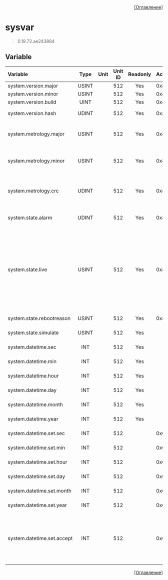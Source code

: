 <p align='right'><a href='index.html'>[Оглавление]</a></p>

# sysvar
> 0.19.72.ae243884

## Variable
Variable | Type | Unit | Unit ID | Readonly | Access | Comment
:-- |:--:|:--:|:--:|:--:|:-- |:--
system.version.major | USINT |  | 512 | Yes | 0x80000000 | Версия ПО
system.version.minor | USINT |  | 512 | Yes | 0x80000000 | Подверсия ПО
system.version.build | UINT |  | 512 | Yes | 0x80000000 | Номер сборки
system.version.hash | UDINT |  | 512 | Yes | 0x80000000 | Контрольная сумма сборки
system.metrology.major | USINT |  | 512 | Yes | 0x80000000 | Версия метрологически значимой части ПО
system.metrology.minor | USINT |  | 512 | Yes | 0x80000000 | Подверсия метрологически значимой части ПО
system.metrology.crc | UDINT |  | 512 | Yes | 0x80000000 | Контрольная сумма метрологически значимой части ПО
system.state.alarm | UDINT |  | 512 | Yes | 0x80000000 | Количество не квитированных аварий
system.state.live | USINT |  | 512 | Yes | 0x80000000 | Статус:<br/>0: Не определенный статус<br/>1: Система загружается<br/>3: Система в режиме COLD-START<br/>4: Система работает<br/>255: Система в режиме HALT<br/>
system.state.rebootreason | USINT |  | 512 | Yes | 0x80000000 | Причина перезагрузки
system.state.simulate | USINT |  | 512 | Yes |   | Флаг симуляции системы
system.datetime.sec | INT |  | 512 | Yes |   | Текущее время. Секунды
system.datetime.min | INT |  | 512 | Yes |   | Текущее время. Минуты
system.datetime.hour | INT |  | 512 | Yes |   | Текущее время. Часы
system.datetime.day | INT |  | 512 | Yes |   | Текущее время. День
system.datetime.month | INT |  | 512 | Yes |   | Текущее время. Месяц
system.datetime.year | INT |  | 512 | Yes |   | Текущее время. Год
system.datetime.set.sec | INT |  | 512 |  | 0x00020000 | Установить время. Секунды
system.datetime.set.min | INT |  | 512 |  | 0x00020000 | Установить время. Минуты
system.datetime.set.hour | INT |  | 512 |  | 0x00020000 | Установить время. Часы
system.datetime.set.day | INT |  | 512 |  | 0x00020000 | Установить время. День
system.datetime.set.month | INT |  | 512 |  | 0x00020000 | Установить время. Месяц
system.datetime.set.year | INT |  | 512 |  | 0x00020000 | Установить время. Год
system.datetime.set.accept | INT |  | 512 |  | 0x00020000 | Команда установить время:<br/>0 - нет действия<br/>1 - применить установленное время


<p align='right'><a href='index.html'>[Оглавление]</a></p>


